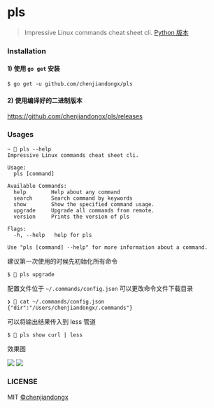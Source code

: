 
# pls

> Impressive Linux commands cheat sheet cli. [Python 版本](https://github.com/chenjiandongx/how)

### Installation

#### 1) 使用 `go get` 安装 

```shell
$ go get -u github.com/chenjiandongx/pls
```

#### 2) 使用编译好的二进制版本

https://github.com/chenjiandongx/pls/releases

### Usages

```shell
~ 🐶 pls --help
Impressive Linux commands cheat sheet cli.

Usage:
  pls [command]

Available Commands:
  help        Help about any command
  search      Search command by keywords
  show        Show the specified command usage.
  upgrade     Upgrade all commands from remote.
  version     Prints the version of pls

Flags:
  -h, --help   help for pls

Use "pls [command] --help" for more information about a command.
```

建议第一次使用的时候先初始化所有命令
```shell
$ 🐶 pls upgrade
```

配置文件位于 `~/.commands/config.json` 可以更改命令文件下载目录

```shell
❯ 🐶 cat ~/.commands/config.json
{"dir":"/Users/chenjiandongx/.commands"}
```

可以将输出结果传入到 less 管道
```shell
$ 🐶 pls show curl | less
```

效果图

![](https://user-images.githubusercontent.com/19553554/122259619-f1e3f780-cf04-11eb-949e-763d82a4e3b9.png)
![](https://user-images.githubusercontent.com/19553554/122258451-a0873880-cf03-11eb-865f-067416787cb7.png)


### LICENSE

MIT [©chenjiandongx](https://github.com/chenjiandongx)
